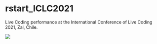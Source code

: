 # rstart_ICLC2021
Live Coding performance at the International Conference of Live Coding 2021, Zal, Chile.

<img src="https://raw.githubusercontent.com/mauricixx/mycelia/main/img/bordandocirculo.png](https://raw.githubusercontent.com/rstartdas/rstart_ICLC2021/main/img/rstart_ICLC2021%20copy.png" />
